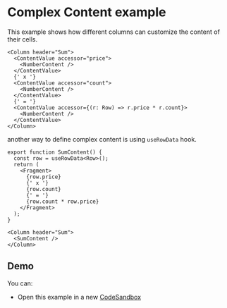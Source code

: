# Complex Content example

This example shows how different columns can customize the content of their cells.

```tsx
<Column header="Sum">
  <ContentValue accessor="price">
    <NumberContent />
  </ContentValue>
  {' x '}
  <ContentValue accessor="count">
    <NumberContent />
  </ContentValue>
  {' = '}
  <ContentValue accessor={(r: Row) => r.price * r.count}>
    <NumberContent />
  </ContentValue>
</Column>
```

another way to define complex content is using `useRowData` hook.

```tsx
export function SumContent() {
  const row = useRowData<Row>();
  return (
    <Fragment>
      {row.price}
      {' x '}
      {row.count}
      {' = '}
      {row.count * row.price}
    </Fragment>
  );
}
```

```tsx
<Column header="Sum">
  <SumContent />
</Column>
```

## Demo

You can:

- Open this example in a new [CodeSandbox]

[codesandbox]: https://codesandbox.io/s/github/ctablex/core/tree/master/examples/3-complex-content?file=/src/ProductsTable.tsx
